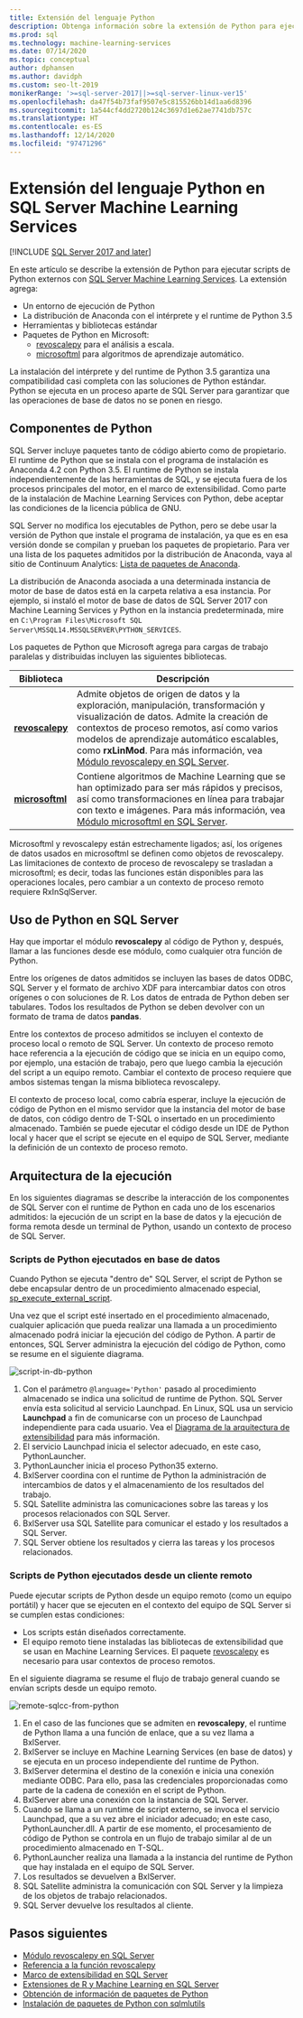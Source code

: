 ```yaml
---
title: Extensión del lenguaje Python
description: Obtenga información sobre la extensión de Python para ejecutar scripts de Python externos con SQL Server Machine Learning Services.
ms.prod: sql
ms.technology: machine-learning-services
ms.date: 07/14/2020
ms.topic: conceptual
author: dphansen
ms.author: davidph
ms.custom: seo-lt-2019
monikerRange: '>=sql-server-2017||>=sql-server-linux-ver15'
ms.openlocfilehash: da47f54b73faf9507e5c815526bb14d1aa6d8396
ms.sourcegitcommit: 1a544cf4dd2720b124c3697d1e62ae7741db757c
ms.translationtype: HT
ms.contentlocale: es-ES
ms.lasthandoff: 12/14/2020
ms.locfileid: "97471296"
---
```

# <a name="python-language-extension-in-sql-server-machine-learning-services"></a>Extensión del lenguaje Python en SQL Server Machine Learning Services
[!INCLUDE [SQL Server 2017 and later](../../includes/applies-to-version/sqlserver2017.md)]

En este artículo se describe la extensión de Python para ejecutar scripts de Python externos con [SQL Server Machine Learning Services](../sql-server-machine-learning-services.md). La extensión agrega:

- Un entorno de ejecución de Python
- La distribución de Anaconda con el intérprete y el runtime de Python 3.5
- Herramientas y bibliotecas estándar
- Paquetes de Python en Microsoft:
  - [revoscalepy](../python/ref-py-revoscalepy.md) para el análisis a escala.
  - [microsoftml](../python/ref-py-microsoftml.md) para algoritmos de aprendizaje automático.

La instalación del intérprete y del runtime de Python 3.5 garantiza una compatibilidad casi completa con las soluciones de Python estándar. Python se ejecuta en un proceso aparte de SQL Server para garantizar que las operaciones de base de datos no se ponen en riesgo.

## <a name="python-components"></a>Componentes de Python

SQL Server incluye paquetes tanto de código abierto como de propietario. El runtime de Python que se instala con el programa de instalación es Anaconda 4.2 con Python 3.5. El runtime de Python se instala independientemente de las herramientas de SQL, y se ejecuta fuera de los procesos principales del motor, en el marco de extensibilidad. Como parte de la instalación de Machine Learning Services con Python, debe aceptar las condiciones de la licencia pública de GNU. 

SQL Server no modifica los ejecutables de Python, pero se debe usar la versión de Python que instale el programa de instalación, ya que es en esa versión donde se compilan y prueban los paquetes de propietario. Para ver una lista de los paquetes admitidos por la distribución de Anaconda, vaya al sitio de Continuum Analytics: [Lista de paquetes de Anaconda](https://docs.continuum.io/anaconda/packages/pkg-docs).

La distribución de Anaconda asociada a una determinada instancia de motor de base de datos está en la carpeta relativa a esa instancia. Por ejemplo, si instaló el motor de base de datos de SQL Server 2017 con Machine Learning Services y Python en la instancia predeterminada, mire en `C:\Program Files\Microsoft SQL Server\MSSQL14.MSSQLSERVER\PYTHON_SERVICES`.

Los paquetes de Python que Microsoft agrega para cargas de trabajo paralelas y distribuidas incluyen las siguientes bibliotecas.

| Biblioteca | Descripción |
|---------|-------------|
| [**revoscalepy**](/machine-learning-server/python-reference/revoscalepy/revoscalepy-package) | Admite objetos de origen de datos y la exploración, manipulación, transformación y visualización de datos. Admite la creación de contextos de proceso remotos, así como varios modelos de aprendizaje automático escalables, como **rxLinMod**. Para más información, vea [Módulo revoscalepy en SQL Server](../python/ref-py-revoscalepy.md).  |
| [**microsoftml**](/machine-learning-server/python-reference/microsoftml/microsoftml-package) | Contiene algoritmos de Machine Learning que se han optimizado para ser más rápidos y precisos, así como transformaciones en línea para trabajar con texto e imágenes. Para más información, vea [Módulo microsoftml en SQL Server](../python/ref-py-microsoftml.md). |

Microsoftml y revoscalepy están estrechamente ligados; así, los orígenes de datos usados en microsoftml se definen como objetos de revoscalepy. Las limitaciones de contexto de proceso de revoscalepy se trasladan a microsoftml; es decir, todas las funciones están disponibles para las operaciones locales, pero cambiar a un contexto de proceso remoto requiere RxInSqlServer.

## <a name="using-python-in-sql-server"></a>Uso de Python en SQL Server

Hay que importar el módulo **revoscalepy** al código de Python y, después, llamar a las funciones desde ese módulo, como cualquier otra función de Python.

Entre los orígenes de datos admitidos se incluyen las bases de datos ODBC, SQL Server y el formato de archivo XDF para intercambiar datos con otros orígenes o con soluciones de R. Los datos de entrada de Python deben ser tabulares. Todos los resultados de Python se deben devolver con un formato de trama de datos **pandas**.

Entre los contextos de proceso admitidos se incluyen el contexto de proceso local o remoto de SQL Server. Un contexto de proceso remoto hace referencia a la ejecución de código que se inicia en un equipo como, por ejemplo, una estación de trabajo, pero que luego cambia la ejecución del script a un equipo remoto. Cambiar el contexto de proceso requiere que ambos sistemas tengan la misma biblioteca revoscalepy.

El contexto de proceso local, como cabría esperar, incluye la ejecución de código de Python en el mismo servidor que la instancia del motor de base de datos, con código dentro de T-SQL o insertado en un procedimiento almacenado. También se puede ejecutar el código desde un IDE de Python local y hacer que el script se ejecute en el equipo de SQL Server, mediante la definición de un contexto de proceso remoto.

## <a name="execution-architecture"></a>Arquitectura de la ejecución

En los siguientes diagramas se describe la interacción de los componentes de SQL Server con el runtime de Python en cada uno de los escenarios admitidos: la ejecución de un script en la base de datos y la ejecución de forma remota desde un terminal de Python, usando un contexto de proceso de SQL Server.

### <a name="python-scripts-executed-in-database"></a>Scripts de Python ejecutados en base de datos

Cuando Python se ejecuta "dentro de" SQL Server, el script de Python se debe encapsular dentro de un procedimiento almacenado especial, [sp_execute_external_script](../../relational-databases/system-stored-procedures/sp-execute-external-script-transact-sql.md).

Una vez que el script esté insertado en el procedimiento almacenado, cualquier aplicación que pueda realizar una llamada a un procedimiento almacenado podrá iniciar la ejecución del código de Python.  A partir de entonces, SQL Server administra la ejecución del código de Python, como se resume en el siguiente diagrama.

![script-in-db-python](../../machine-learning/python/media/script-in-db-python2.png)

1. Con el parámetro `@language='Python'` pasado al procedimiento almacenado se indica una solicitud de runtime de Python. SQL Server envía esta solicitud al servicio Launchpad.
En Linux, SQL usa un servicio **Launchpad** a fin de comunicarse con un proceso de Launchpad independiente para cada usuario. Vea el [Diagrama de la arquitectura de extensibilidad](extensibility-framework.md#architecture-diagram) para más información.
2. El servicio Launchpad inicia el selector adecuado, en este caso, PythonLauncher.
3. PythonLauncher inicia el proceso Python35 externo.
4. BxlServer coordina con el runtime de Python la administración de intercambios de datos y el almacenamiento de los resultados del trabajo.
5. SQL Satellite administra las comunicaciones sobre las tareas y los procesos relacionados con SQL Server.
6. BxlServer usa SQL Satellite para comunicar el estado y los resultados a SQL Server.
7. SQL Server obtiene los resultados y cierra las tareas y los procesos relacionados.

### <a name="python-scripts-executed-from-a-remote-client"></a>Scripts de Python ejecutados desde un cliente remoto

Puede ejecutar scripts de Python desde un equipo remoto (como un equipo portátil) y hacer que se ejecuten en el contexto del equipo de SQL Server si se cumplen estas condiciones:

+ Los scripts están diseñados correctamente.
+ El equipo remoto tiene instaladas las bibliotecas de extensibilidad que se usan en Machine Learning Services. El paquete [revoscalepy](../python/ref-py-revoscalepy.md) es necesario para usar contextos de proceso remotos.

En el siguiente diagrama se resume el flujo de trabajo general cuando se envían scripts desde un equipo remoto.

![remote-sqlcc-from-python](../../machine-learning/python/media/remote-sqlcc-from-python3.png)

1. En el caso de las funciones que se admiten en **revoscalepy**, el runtime de Python llama a una función de enlace, que a su vez llama a BxlServer.
2. BxlServer se incluye en Machine Learning Services (en base de datos) y se ejecuta en un proceso independiente del runtime de Python.
3. BxlServer determina el destino de la conexión e inicia una conexión mediante ODBC. Para ello, pasa las credenciales proporcionadas como parte de la cadena de conexión en el script de Python.
4. BxlServer abre una conexión con la instancia de SQL Server.
5. Cuando se llama a un runtime de script externo, se invoca el servicio Launchpad, que a su vez abre el iniciador adecuado; en este caso, PythonLauncher.dll. A partir de ese momento, el procesamiento de código de Python se controla en un flujo de trabajo similar al de un procedimiento almacenado en T-SQL.
6. PythonLauncher realiza una llamada a la instancia del runtime de Python que hay instalada en el equipo de SQL Server.
7. Los resultados se devuelven a BxlServer.
8. SQL Satellite administra la comunicación con SQL Server y la limpieza de los objetos de trabajo relacionados.
9. SQL Server devuelve los resultados al cliente.

## <a name="next-steps"></a>Pasos siguientes

+ [Módulo revoscalepy en SQL Server](../python/ref-py-revoscalepy.md)
+ [Referencia a la función revoscalepy](/r-server/python-reference/revoscalepy/revoscalepy-package) 
+ [Marco de extensibilidad en SQL Server](extensibility-framework.md)
+ [Extensiones de R y Machine Learning en SQL Server](extension-r.md)
+ [Obtención de información de paquetes de Python](../package-management/python-package-information.md)
+ [Instalación de paquetes de Python con sqlmlutils](../package-management/install-additional-python-packages-on-sql-server.md)